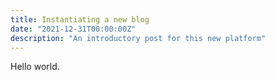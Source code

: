 ```yaml
---
title: Instantiating a new blog
date: "2021-12-31T00:00:00Z"
description: "An introductory post for this new platform"
---
```


Hello world.
